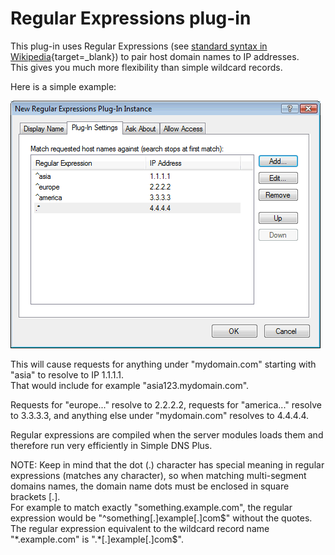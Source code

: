 ﻿---
category: 8
frontpage: false
comments: true
refs: 110
created-utc: 2019-01-01
modified-utc: 2020-01-08
---
# Regular Expressions plug-in

This plug-in uses Regular Expressions (see [standard syntax in Wikipedia](http://en.wikipedia.org/wiki/regular_expression){target=_blank}) to pair host domain names to IP addresses.  
This gives you much more flexibility than simple wildcard records.

Here is a simple example:

![](img/185/1.png)

This will cause requests for anything under "mydomain.com" starting with "asia" to resolve to IP 1.1.1.1.  
That would include for example "asia123.mydomain.com".

Requests for "europe..." resolve to 2.2.2.2, requests for "america..." resolve to 3.3.3.3, and anything else under "mydomain.com" resolves to 4.4.4.4.

Regular expressions are compiled when the server modules loads them and therefore run very efficiently in Simple DNS Plus.

NOTE: Keep in mind that the dot (.) character has special meaning in regular expressions (matches any character), so when matching multi-segment domains names, the domain name dots must be enclosed in square brackets [.].  
For example to match exactly "something.example.com", the regular expression would be "^something[.]example[.]com$" without the quotes.  
The regular expression equivalent to the wildcard record name "*.example.com" is ".*[.]example[.]com$".

